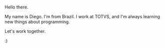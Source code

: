 Hello there.

My name is Diego.
I'm from Brazil.
I work at TOTVS, and I'm always learning new things about programming.

Let's work together.

:)
